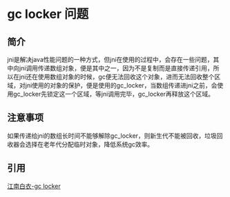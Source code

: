 # gc locker 问题
## 简介
jni是解决java性能问题的一种方式，但jni在使用的过程中，会存在一些问题，其中向jni调用传递数组对象，便是其中之一，因为不是复制而是直接传递引用，所以在jni还在使用数组对象的时候，gc便无法回收这个对象，进而无法回收整个区域，对jni使用的对象的保护，便是使用的gc_locker，当数组传递进jni之前，会使用gc_locker先锁定这一个区域，等jni调用完毕，gc_locker再释放这个区域。
## 注意事项
如果传递给jni的数组长时间不能够解除gc_locker，则新生代不能被回收，垃圾回收器会选择在老年代分配临时对象，降低系统gc效率。
## 引用
[江南白衣-gc locker](http://calvin1978.blogcn.com/articles/jni.html)